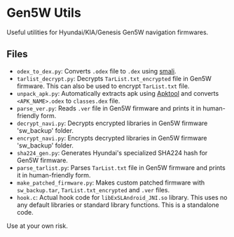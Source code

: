 # Gen5W Utils

Useful utilities for Hyundai/KIA/Genesis Gen5W navigation firmwares.

## Files

- `odex_to_dex.py`: Converts `.odex` file to `.dex` using [smali](https://github.com/JesusFreke/smali).
- `tarlist_decrypt.py`: Decrypts `TarList.txt_encrypted` file in Gen5W firmware. This can also be used to encrypt `TarList.txt` file.
- `unpack_apk.py`: Automatically extracts apk using [Apktool](https://github.com/iBotPeaches/Apktool) and converts `<APK_NAME>.odex` to `classes.dex` file.
- `parse_ver.py`: Reads `.ver` file in Gen5W firmware and prints it in human-friendly form.
- `decrypt_navi.py`: Decrypts encrypted libraries in Gen5W firmware 'sw_backup' folder.
- `encrypt_navi.py`: Encrypts decrypted libraries in Gen5W firmware 'sw_backup' folder.
- `sha224_gen.py`: Generates Hyundai's specialized SHA224 hash for Gen5W firmware.
- `parse_tarlist.py`: Parses `TarList.txt` file in Gen5W firmware and prints it in human-friendly form.
- `make_patched_firmware.py`: Makes custom patched firmware with `sw_backup.tar`, `TarList.txt_encrypted` and `.ver` files.
- `hook.c`: Actual hook code for `libExSLAndroid_JNI.so` library. This uses no any default libraries or standard library functions. This is a standalone code.

Use at your own risk.

